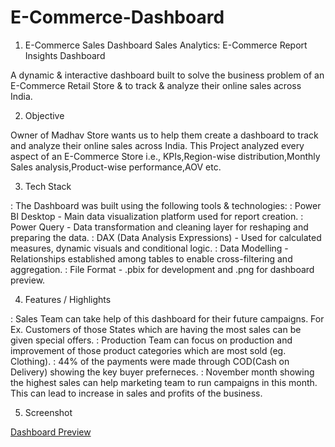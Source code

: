 # E-Commerce-Dashboard

1. E-Commerce Sales Dashboard
Sales Analytics: E-Commerce Report Insights Dashboard

A dynamic & interactive dashboard built to solve the business problem of an E-Commerce Retail Store & to track & analyze their online sales across India.

2. Objective

Owner of Madhav Store wants us to help them create a dashboard to track and analyze their online sales across India.
This Project analyzed every aspect of an E-Commerce Store i.e., KPIs,Region-wise distribution,Monthly Sales analysis,Product-wise performance,AOV etc.

3. Tech Stack

: The Dashboard was built using the following tools  & technologies:
: Power BI Desktop - Main data visualization platform used for report creation.
: Power Query -  Data transformation and cleaning layer for reshaping and preparing the data.
: DAX (Data Analysis Expressions) - Used for calculated measures, dynamic visuals and conditional logic.
: Data Modelling - Relationships established among tables to enable cross-filtering and aggregation.
: File Format - .pbix for development and .png for dashboard preview.

4. Features / Highlights

: Sales Team can take help of this dashboard for their future campaigns. For Ex. Customers of those States which are having     the most sales can be given special offers.
: Production Team can focus on production and improvement of those product categories which are most sold (eg. Clothing).
: 44% of the payments were made through COD(Cash on Delivery) showing the key buyer preferneces.
: November month showing the highest sales can help marketing team to run campaigns in this month. This can lead to increase    in sales and profits of the business.

5. Screenshot

[Dashboard Preview](https://github.com/Madhav-0-8/E-Commerce-Dashboard/blob/main/Snapshot%20of%20Dashboard.png)


